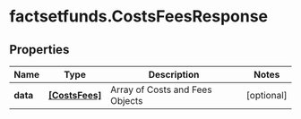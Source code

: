 # factsetfunds.CostsFeesResponse

## Properties

Name | Type | Description | Notes
------------ | ------------- | ------------- | -------------
**data** | [**[CostsFees]**](CostsFees.md) | Array of Costs and Fees Objects | [optional] 


